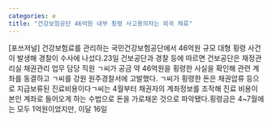 ```yaml
---
categories: e
title: "건강보험공단 46억원 내부 횡령 사고용의자는 외국 체류"
---
```

[포쓰저널] 건강보험료를 관리하는 국민건강보험공단에서 46억원 규모 대형 횡령 사건이 발생해 경찰이 수사에 나섰다.23일 건보공단과 경찰 등에 따르면 건보공단은 재정관리실 채권관리 업무 담당 직원 ㄱ씨가 공금 약 46억원을 횡령한 사실을 확인해 관련 계좌를 동결하고 ㄱ씨를 강원 원주경찰서에 고발했다. ㄱ씨가 횡령한 돈은 채권압류 등으로 지급보류된 진료비용이다ㄱ씨는 4월부터 채권자의 계좌정보를 조작해 진료 비용이 본인 계좌로 들어오게 하는 수법으로 돈을 가로채온 것으로 파악됐다.횡령금은 4~7월에는 모두 1억원이었지만, 이달 16일